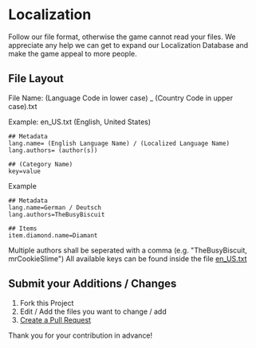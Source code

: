# Localization

Follow our file format, otherwise the game cannot read your files.
We appreciate any help we can get to expand our Localization Database and make the game appeal to more people.

## File Layout

File Name: (Language Code in lower case) _ (Country Code in upper case).txt

Example: en_US.txt (English, United States)


```
## Metadata
lang.name= (English Language Name) / (Localized Language Name)
lang.authors= (author(s))

## (Category Name)
key=value
```

Example

```
## Metadata
lang.name=German / Deutsch
lang.authors=TheBusyBiscuit

## Items
item.diamond.name=Diamant
```

Multiple authors shall be seperated with a comma (e.g. "TheBusyBiscuit, mrCookieSlime")
All available keys can be found inside the file [en_US.txt](https://github.com/TheBusyBiscuit/Slimefun5/blob/master/Language/en_US.txt)

## Submit your Additions / Changes

1. Fork this Project
2. Edit / Add the files you want to change / add
3. [Create a Pull Request](https://github.com/TheBusyBiscuit/Slimefun5/pulls)

Thank you for your contribution in advance!
